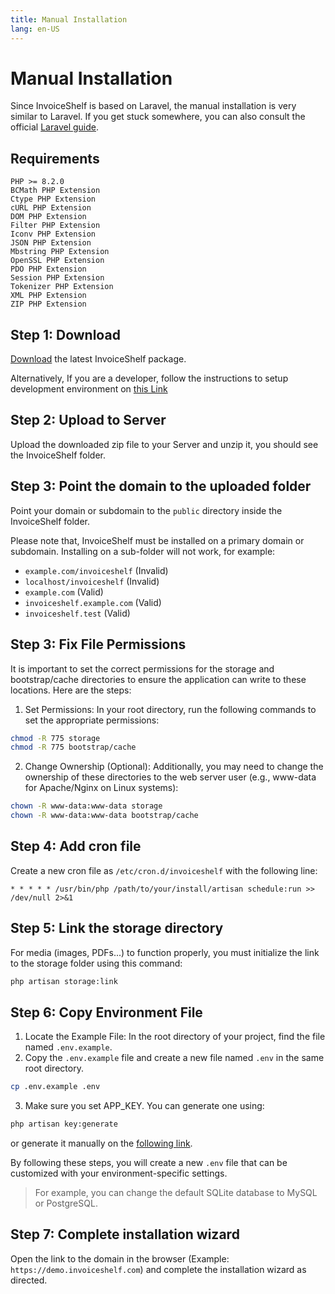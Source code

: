 ```yaml
---
title: Manual Installation
lang: en-US
---
```


# Manual Installation

Since InvoiceShelf is based on Laravel, the manual installation is very similar to Laravel. If you get stuck somewhere, you can also consult the official [Laravel guide](https://laravel.com/docs/11.x/deployment#nginx).

## Requirements

```
PHP >= 8.2.0
BCMath PHP Extension
Ctype PHP Extension
cURL PHP Extension
DOM PHP Extension
Filter PHP Extension
Iconv PHP Extension
JSON PHP Extension
Mbstring PHP Extension
OpenSSL PHP Extension
PDO PHP Extension
Session PHP Extension
Tokenizer PHP Extension
XML PHP Extension
ZIP PHP Extension
```

## Step 1: Download

[Download](http://invoiceshelf.com/) the latest InvoiceShelf package.

Alternatively, If you are a developer, follow the instructions to setup development environment on [this Link](../developer-guide.md)

## Step 2: Upload to Server

Upload the downloaded zip file to your Server and unzip it, you should see the InvoiceShelf folder.

## Step 3: Point the domain to the uploaded folder

Point your domain or subdomain to the `public` directory inside the InvoiceShelf folder.

Please note that, InvoiceShelf must be installed on a primary domain or subdomain. Installing on a sub-folder will not work, for example:

- `example.com/invoiceshelf` (Invalid)
- `localhost/invoiceshelf` (Invalid)
- `example.com` (Valid)
- `invoiceshelf.example.com` (Valid)
- `invoiceshelf.test` (Valid)

## Step 3: Fix File Permissions

It is important to set the correct permissions for the storage and bootstrap/cache directories to ensure the application can write to these locations. Here are the steps:

1. Set Permissions: In your root directory, run the following commands to set the appropriate permissions:

```sh
chmod -R 775 storage
chmod -R 775 bootstrap/cache
```

2. Change Ownership (Optional): Additionally, you may need to change the ownership of these directories to the web server user (e.g., www-data for Apache/Nginx on Linux systems):

```sh
chown -R www-data:www-data storage
chown -R www-data:www-data bootstrap/cache
```

## Step 4: Add cron file

Create a new cron file as `/etc/cron.d/invoiceshelf` with the following line:

```cron
* * * * * /usr/bin/php /path/to/your/install/artisan schedule:run >> /dev/null 2>&1
```

## Step 5: Link the storage directory

For media (images, PDFs...) to function properly, you must initialize the link to the storage folder using this command:

```sh
php artisan storage:link
```

## Step 6: Copy Environment File

1. Locate the Example File: In the root directory of your project, find the file named `.env.example`.
2. Copy the `.env.example` file and create a new file named `.env` in the same root directory.

```sh
cp .env.example .env
```
3. Make sure you set APP_KEY. You can generate one using:

```sh
php artisan key:generate
```

or generate it manually on the [following link](https://generate-random.org/laravel-key-generator).

By following these steps, you will create a new `.env` file that can be customized with your environment-specific settings.

> For example, you can change the default SQLite database to MySQL or PostgreSQL.

## Step 7: Complete installation wizard

Open the link to the domain in the browser (Example: `https://demo.invoiceshelf.com`) and complete the installation wizard as directed.
